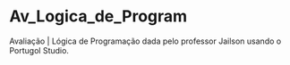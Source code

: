# Av_Logica_de_Program
Avaliação | Lógica de Programação dada pelo professor Jailson usando o  Portugol Studio.
